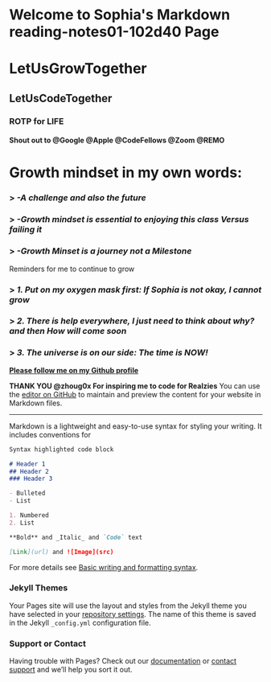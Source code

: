 # Welcome to Sophia's Markdown reading-notes01-102d40 Page

# **LetUsGrowTogether**
## **LetUsCodeTogether**
### **ROTP for LIFE**

#### Shout out to **@Google** **@Apple** **@CodeFellows** **@Zoom** **@REMO**

# **Growth mindset in my own words:**

###  > ***-A challenge and also the future***
### > ***-Growth mindset is essential to enjoying this class Versus failing it***
### > ***-Growth Minset is a journey not a Milestone***

Reminders for me to continue to grow

### > ***1. Put on my oxygen mask first: If Sophia is not okay, I cannot grow***
### > ***2. There is help everywhere, I just need to think about why? and then How will come soon***
### > ***3. The universe is on our side: The time is NOW!***


**[Please follow me on my Github profile](https://github.com/SophiaG20)**

**THANK YOU @zhoug0x For inspiring me to code for Realzies**
You can use the [editor on GitHub](https://github.com/SophiaG20/reading-notes01-102d40/edit/main/README.md) to maintain and preview the content for your website in Markdown files.

----------------------------------------------------------------------------------------------------------

Markdown is a lightweight and easy-to-use syntax for styling your writing. It includes conventions for

```markdown
Syntax highlighted code block

# Header 1
## Header 2
### Header 3

- Bulleted
- List

1. Numbered
2. List

**Bold** and _Italic_ and `Code` text

[Link](url) and ![Image](src)
```

For more details see [Basic writing and formatting syntax](https://docs.github.com/en/github/writing-on-github/getting-started-with-writing-and-formatting-on-github/basic-writing-and-formatting-syntax).

### Jekyll Themes

Your Pages site will use the layout and styles from the Jekyll theme you have selected in your [repository settings](https://github.com/SophiaG20/reading-notes01-102d40/settings/pages). The name of this theme is saved in the Jekyll `_config.yml` configuration file.

### Support or Contact

Having trouble with Pages? Check out our [documentation](https://docs.github.com/categories/github-pages-basics/) or [contact support](https://support.github.com/contact) and we’ll help you sort it out.
